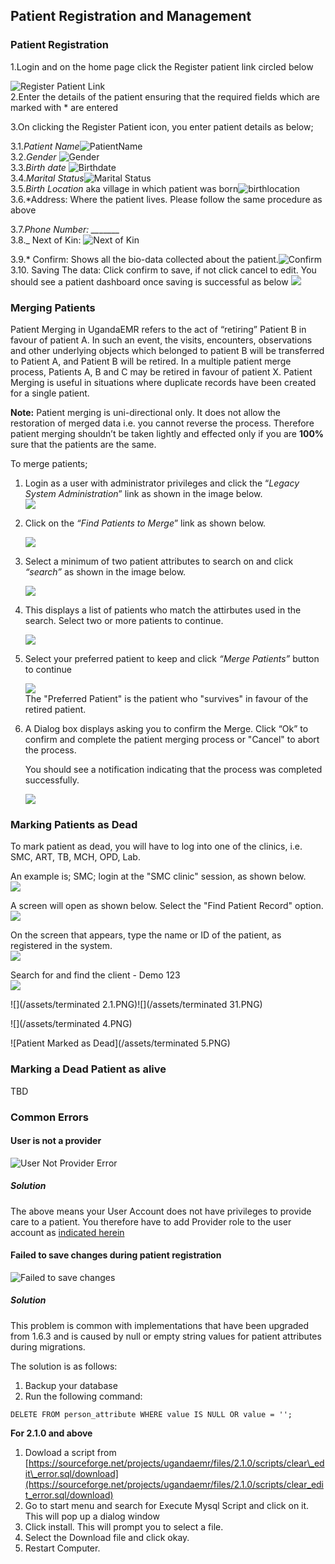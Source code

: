 ## Patient Registration and Management

### Patient Registration

1.Login and on the home page click the Register patient link circled below

![Register Patient Link](images/register_patient_link.png)  
2.Enter the details of the patient ensuring that the required fields which are marked with \* are entered

3.On clicking the Register Patient icon, you enter patient details as below;

3.1._Patient Name_![PatientName](images/name.png)  
3.2._Gender_ ![Gender](images/gender.png)  
3.3._Birth date_ ![Birthdate](images/birth_date.png)  
 3.4._Marital Status_![Marital Status](images/marital_status.png)  
 3.5._Birth Location_ aka village in which patient was born![birthlocation](images/birth_location.png)  
 3.6.\*Address: Where the patient lives. Please follow the same procedure as above

3.7._Phone Number: \_\__\_\__\_\_  
3.8.\_ Next of Kin: ![Next of Kin](images/next_of_kin.png)

3.9.\* Confirm: Shows all the bio-data collected about the patient.![Confirm](images/confirmation.png)  
3.10. Saving The data: Click confirm to save, if not click cancel to edit. You should see a patient dashboard once saving is successful as below ![](images/patient_dashboard.png)

### Merging Patients

Patient Merging in UgandaEMR refers to the act of “retiring” Patient B in favour of patient A. In such an event, the visits, encounters, observations and other underlying objects which belonged to patient B will be transferred to Patient A, and Patient B will be retired. In a multiple patient merge process, Patients A, B and C may be retired in favour of patient X. Patient Merging is useful in situations where duplicate records have been created for a single patient.

**Note:** Patient merging is uni-directional only. It does not allow the restoration of merged data i.e. you cannot reverse the process. Therefore patient merging shouldn’t be taken lightly and effected only if you are **100%** sure that the patients are the same.

To merge patients;

1. Login as a user with administrator privileges and click the “_Legacy System Administration_” link as shown in the image below.  
   ![](/assets/patient_merge1.png)

2. Click on the _“Find Patients to Merge_” link as shown below.

   ![](/assets/patient_merge2.png)

3. Select a minimum of two patient attributes to search on and click _“search”_ as shown in the image below.

   ![](/assets/patient_merge3.png)

4. This displays a list of patients who match the attirbutes used in the search. Select two or more patients to continue.

   ![](/assets/patient_merge4.png)

5. Select your preferred patient to keep and click _“Merge Patients”_ button to continue

   ![](/assets/patient_merge5.png)  
   The "Preferred Patient" is the patient who "survives" in favour of the retired patient.

6. A Dialog box displays asking you to confirm the Merge. Click “Ok” to confirm and complete the patient merging process or "Cancel" to abort the process.

   You should see a notification indicating that the process was completed successfully.

   ![](/assets/patient_merge6.png)

### Marking Patients as Dead

To mark patient as dead, you will have to log into one of the clinics, i.e. SMC, ART, TB, MCH, OPD, Lab.

An example is; SMC;  login at the "SMC clinic" session, as shown below.  
![](SMC12.png)

A screen will open as shown below. Select the "Find Patient Record" option.  
![](SMC11.png)

On the screen that appears, type the name or ID of the patient, as registered in the system.  
![](SMC13.png)

Search for and find the client - Demo 123  
![](/assets/terminated1.jpg)

![](/assets/terminated 2.1.PNG)![](/assets/terminated 31.PNG)

![](/assets/terminated 4.PNG)

![Patient Marked as Dead](/assets/terminated 5.PNG)

### Marking a Dead Patient as alive

TBD

### Common Errors

#### User is not a provider

![User Not Provider Error](images/logged_in_user_not_provider.png)

##### Solution

The above means your User Account does not have privileges to provide care to a patient. You therefore have to add Provider role to the user account as [indicated herein](making_an_existing_user_a_provider.md)

#### Failed to save changes during patient registration

![Failed to save changes](/assets/user_registration_failed_to_save_changes.jpeg)

##### Solution

This problem is common with implementations that have been upgraded from 1.6.3 and is caused by null or empty string values for patient attributes during migrations.

The solution is as follows:  
1. Backup your database  
2. Run the following command:

`DELETE FROM person_attribute WHERE value IS NULL OR value = '';`

**For 2.1.0 and above**

1. Dowload a script from [https://sourceforge.net/projects/ugandaemr/files/2.1.0/scripts/clear\_edit\_error.sql/download](https://sourceforge.net/projects/ugandaemr/files/2.1.0/scripts/clear_edit_error.sql/download)
2. Go to start menu and search for Execute Mysql Script and click on it. This will pop up a dialog window
3. Click install. This will prompt you to select a file. 
4. Select the Download file and click okay.
5. Restart Computer.



